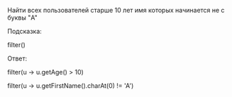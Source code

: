 Найти всех пользователей старше 10 лет имя которых начинается не с буквы "A"
 
Подсказка:
<div class="hint">
filter()
</div>

Ответ:
<div class="hint">
filter(u -> u.getAge() > 10)

filter(u -> u.getFirstName().charAt(0) != 'A')
</div>
                                        